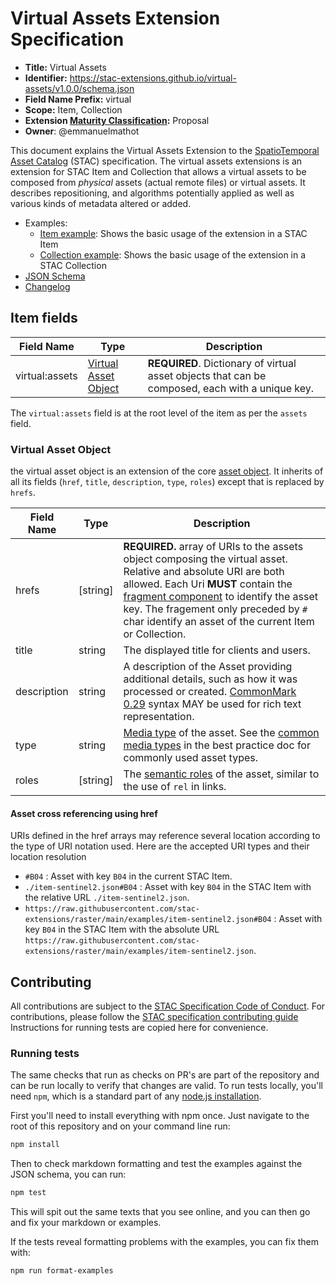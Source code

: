 # Virtual Assets Extension Specification

- **Title:** Virtual Assets
- **Identifier:** <https://stac-extensions.github.io/virtual-assets/v1.0.0/schema.json>
- **Field Name Prefix:** virtual
- **Scope:** Item, Collection
- **Extension [Maturity Classification](https://github.com/radiantearth/stac-spec/tree/master/extensions/README.md#extension-maturity):** Proposal
- **Owner**: @emmanuelmathot

This document explains the Virtual Assets Extension to the
[SpatioTemporal Asset Catalog](https://github.com/radiantearth/stac-spec) (STAC) specification.
The virtual assets extensions is an extension for STAC Item and Collection that allows a virtual assets to be composed
from *physical* assets (actual remote files) or virtual assets. It describes repositioning,
and algorithms potentially applied as well as various kinds of metadata altered or added.

- Examples:
  - [Item example](examples/item-sentinel2.json): Shows the basic usage of the extension in a STAC Item
  - [Collection example](examples/collection.json): Shows the basic usage of the extension in a STAC Collection
- [JSON Schema](json-schema/schema.json)
- [Changelog](./CHANGELOG.md)

## Item fields

| Field Name           | Type                      | Description |
| -------------------- | ------------------------- | ----------- |
| virtual:assets       | [Virtual Asset Object](#virtual-asset-object) | **REQUIRED**. Dictionary of virtual asset objects that can be composed, each with a unique key. |

The `virtual:assets` field is at the root level of the item as per the `assets` field.

### Virtual Asset Object

the virtual asset object is an extension of the core
[asset object](https://github.com/radiantearth/stac-spec/blob/master/item-spec/item-spec.md#asset-object).
It inherits of all its fields (`href`, `title`, `description`, `type`, `roles`) except  that is replaced by `hrefs`.

| Field Name  | Type      | Description |
| ----------- | --------- | ----------- |
| hrefs       | \[string]    | **REQUIRED.** array of URIs to the assets object composing the virtual asset. Relative and absolute URI are both allowed. Each Uri **MUST** contain the [fragment component](https://www.ietf.org/rfc/rfc3986.html#section-3.5) to identify the asset key. The fragement only preceded by `#` char identify an asset of the current Item or Collection. |
| title       | string    | The displayed title for clients and users. |
| description | string    | A description of the Asset providing additional details, such as how it was processed or created. [CommonMark 0.29](http://commonmark.org/) syntax MAY be used for rich text representation. |
| type        | string    | [Media type](https://github.com/radiantearth/stac-spec/blob/master/item-spec/item-spec.md#asset-media-type) of the asset. See the [common media types](https://github.com/radiantearth/stac-spec/blob/master/best-practices.md#common-media-types-in-stac) in the best practice doc for commonly used asset types. |
| roles       | \[string] | The [semantic roles](https://github.com/radiantearth/stac-spec/blob/master/item-spec/item-spec.md#asset-roles) of the asset, similar to the use of `rel` in links. |

#### Asset cross referencing using href

URIs defined in the href arrays may reference several location according to the type of URI notation used. 
Here are the accepted URI types and their location resolution

- `#B04` : Asset with key `B04` in the current STAC Item.
- `./item-sentinel2.json#B04` : Asset with key `B04` in the STAC Item with the relative URL `./item-sentinel2.json`.
- `https://raw.githubusercontent.com/stac-extensions/raster/main/examples/item-sentinel2.json#B04` : Asset
with key `B04` in the STAC Item with the absolute URL `https://raw.githubusercontent.com/stac-extensions/raster/main/examples/item-sentinel2.json`.

## Contributing

All contributions are subject to the
[STAC Specification Code of Conduct](https://github.com/radiantearth/stac-spec/blob/master/CODE_OF_CONDUCT.md).
For contributions, please follow the
[STAC specification contributing guide](https://github.com/radiantearth/stac-spec/blob/master/CONTRIBUTING.md) Instructions
for running tests are copied here for convenience.

### Running tests

The same checks that run as checks on PR's are part of the repository and can be run locally to verify that changes are valid. 
To run tests locally, you'll need `npm`, which is a standard part of any [node.js installation](https://nodejs.org/en/download/).

First you'll need to install everything with npm once. Just navigate to the root of this repository and on 
your command line run:
```bash
npm install
```

Then to check markdown formatting and test the examples against the JSON schema, you can run:
```bash
npm test
```

This will spit out the same texts that you see online, and you can then go and fix your markdown or examples.

If the tests reveal formatting problems with the examples, you can fix them with:
```bash
npm run format-examples
```
